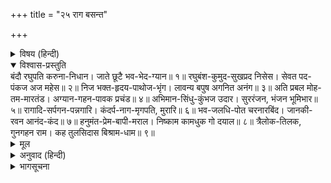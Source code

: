+++
title = "२५ राग बसन्त"

+++


<details><summary>विषय (हिन्दी)</summary>

(६४)
</details>

<details open><summary>विश्वास-प्रस्तुति</summary>
बंदौ रघुपति करुना-निधान।  
जाते छूटै भव-भेद-ग्यान॥ १॥  
रघुबंश-कुमुद-सुखप्रद निसेस।  
सेवत पद-पंकज अज महेस॥ २॥  
निज भक्त-हृदय-पाथोज-भृंग।  
लावन्य बपुष अगनित अनंग॥ ३॥  
अति प्रबल मोह-तम-मारतंड।  
अग्यान-गहन-पावक प्रचंड॥ ४॥  
अभिमान-सिंधु-कुंभज उदार।  
सुररंजन, भंजन भूमिभार॥ ५॥  
रागादि-सर्पगन-पन्नगारि।  
कंदर्प-नाग-मृगपति, मुरारि॥ ६॥  
भव-जलधि-पोत चरनारबिंद।  
जानकी-रवन आनंद-कंद॥ ७॥  
हनुमंत-प्रेम-बापी-मराल।  
निष्काम कामधुक गो दयाल॥ ८॥  
त्रैलोक-तिलक, गुनगहन राम।  
कह तुलसिदास बिश्राम-धाम॥ ९॥
</details>

<details><summary>मूल</summary>

बंदौ रघुपति करुना-निधान।  
जाते छूटै भव-भेद-ग्यान॥ १॥  
रघुबंश-कुमुद-सुखप्रद निसेस।  
सेवत पद-पंकज अज महेस॥ २॥  
निज भक्त-हृदय-पाथोज-भृंग।  
लावन्य बपुष अगनित अनंग॥ ३॥  
अति प्रबल मोह-तम-मारतंड।  
अग्यान-गहन-पावक प्रचंड॥ ४॥  
अभिमान-सिंधु-कुंभज उदार।  
सुररंजन, भंजन भूमिभार॥ ५॥  
रागादि-सर्पगन-पन्नगारि।  
कंदर्प-नाग-मृगपति, मुरारि॥ ६॥  
भव-जलधि-पोत चरनारबिंद।  
जानकी-रवन आनंद-कंद॥ ७॥  
हनुमंत-प्रेम-बापी-मराल।  
निष्काम कामधुक गो दयाल॥ ८॥  
त्रैलोक-तिलक, गुनगहन राम।  
कह तुलसिदास बिश्राम-धाम॥ ९॥
</details>

<details><summary>अनुवाद (हिन्दी)</summary>

भावार्थ—मैं करुणानिधान श्रीरघुनाथजीकी वन्दना करता हूँ, जिससे मेरा सांसारिक भेद-ज्ञान छूट जाय॥ १॥ श्रीरामजी रघुवंशरूपी कुमुदको चन्द्रमाके समान प्रफुल्लित करनेवाले हैं। ब्रह्मा और शिव जिनके चरणकमलोंकी सेवा किया करते हैं॥ २॥ जो अपने भक्तोंके हृदयकमलमें भ्रमरकी भाँति निवास करते हैं। जिनके शरीरका लावण्य असंख्य कामदेवोंके समान है॥ ३॥ जो बड़े प्रबल मोहरूपी अन्धकारके नाश करनेके लिये सूर्य और अज्ञानरूपी गहन वनके भस्म करनेके लिये अग्निरूप हैं॥ ४॥ जो अभिमानरूपी समुद्रके सोखनेके लिये उदार अगस्त्य हैं और देवताओंको सुख देनेवाले तथा (दैत्योंका दलनकर) पृथ्वीका भार उतारनेवाले हैं॥ ५॥ जो राग-द्वेषादि सर्पोंके भक्षण करनेके लिये गरुड़ और कामरूपी हाथीको मारनेके लिये सिंह हैं तथा मुर नामक दैत्यको मारनेवाले हैं॥ ६॥ जिनके चरणकमल संसार-सागरसे पार उतारनेके लिये जहाज हैं, ऐसे श्रीजानकीरमण रामजी आनन्दकी वर्षा करनेवाले हैं॥ ७॥ जो हनुमान् जी के प्रेमरूपी बावड़ीमें हंसके समान सदा विहार करनेवाले और निष्काम भक्तोंके लिये कामधेनुके समान परम दयालु हैं॥ ८॥ तुलसीदास यही कहता है कि तीनों लोकोंके शिरोमणि, गुणोंके वन श्रीरामचन्द्रजी ही केवल शान्तिके स्थान हैं॥ ९॥
</details>

<details><summary>भागसूचना</summary>

श्रीराम-नाम-जाप
</details>
